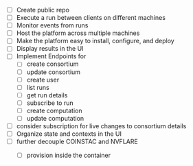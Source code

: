 - [ ] Create public repo
- [ ] Execute a run between clients on different machines
- [ ] Monitor events from runs
- [ ] Host the platform across multiple machines
- [ ] Make the platform easy to install, configure, and deploy
- [ ] Display results in the UI
- [ ] Implement Endpoints for
  - [ ] create consortium
  - [ ] update consortium
  - [ ] create user
  - [ ] list runs
  - [ ] get run details
  - [ ] subscribe to run
  - [ ] create computation
  - [ ] update computation
- [ ] consider subscription for live changes to consortium details
- [ ] Organize state and contexts in the UI
- [ ] further decouple COINSTAC and NVFLARE
  - [ ] provision inside the container


